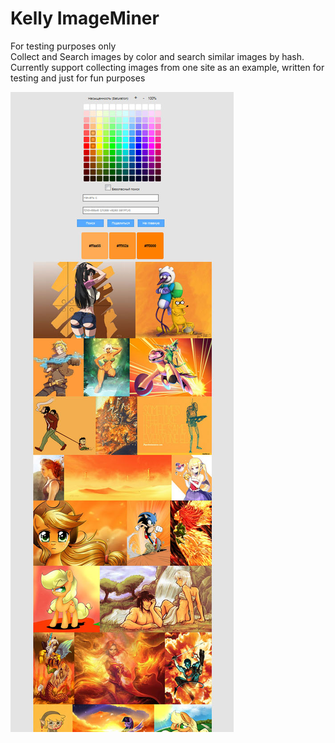 # Kelly ImageMiner<br>
For testing purposes only<br>
Collect and Search images by color and search similar images by hash. Currently support collecting images from one site as an example, written for testing and just for fun purposes 
 

<img src="https://raw.githubusercontent.com/NC22/ImageMiner/master/example.jpg">
